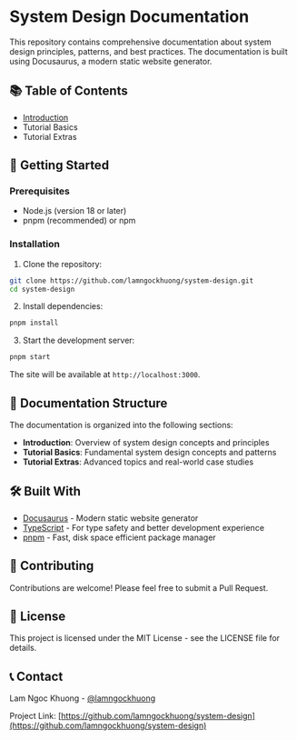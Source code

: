 # System Design Documentation

This repository contains comprehensive documentation about system design principles, patterns, and best practices. The documentation is built using Docusaurus, a modern static website generator.

## 📚 Table of Contents

- [Introduction](docs/intro.md)
- Tutorial Basics
- Tutorial Extras

## 🚀 Getting Started

### Prerequisites

- Node.js (version 18 or later)
- pnpm (recommended) or npm

### Installation

1. Clone the repository:
```bash
git clone https://github.com/lamngockhuong/system-design.git
cd system-design
```

2. Install dependencies:
```bash
pnpm install
```

3. Start the development server:
```bash
pnpm start
```

The site will be available at `http://localhost:3000`.

## 📖 Documentation Structure

The documentation is organized into the following sections:

- **Introduction**: Overview of system design concepts and principles
- **Tutorial Basics**: Fundamental system design concepts and patterns
- **Tutorial Extras**: Advanced topics and real-world case studies

## 🛠️ Built With

- [Docusaurus](https://docusaurus.io/) - Modern static website generator
- [TypeScript](https://www.typescriptlang.org/) - For type safety and better development experience
- [pnpm](https://pnpm.io/) - Fast, disk space efficient package manager

## 🤝 Contributing

Contributions are welcome! Please feel free to submit a Pull Request.

## 📝 License

This project is licensed under the MIT License - see the LICENSE file for details.

## 📞 Contact

Lam Ngoc Khuong - [@lamngockhuong](https://github.com/lamngockhuong)

Project Link: [https://github.com/lamngockhuong/system-design](https://github.com/lamngockhuong/system-design)
